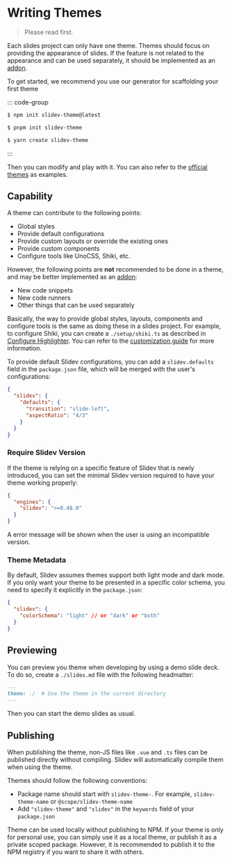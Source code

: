 # Writing Themes

> Please read <LinkInline link="guide/theme-addon" /> first.

Each slides project can only have one theme. Themes should focus on providing the appearance of slides. If the feature is not related to the appearance and can be used separately, it should be implemented as an [addon](./write-addon).

To get started, we recommend you use our generator for scaffolding your first theme

::: code-group

```bash [npm]
$ npm init slidev-theme@latest
```

```bash [pnpm]
$ pnpm init slidev-theme
```

```bash [yarn]
$ yarn create slidev-theme
```

:::

Then you can modify and play with it. You can also refer to the [official themes](../resources/theme-gallery#official-themes) as examples.

## Capability

A theme can contribute to the following points:

- Global styles
- Provide default configurations
- Provide custom layouts or override the existing ones
- Provide custom components
- Configure tools like UnoCSS, Shiki, etc.

However, the following points are **not** recommended to be done in a theme, and may be better implemented as an [addon](./write-addon):

- New code snippets
- New code runners
- Other things that can be used separately

Basically, the way to provide global styles, layouts, components and configure tools is the same as doing these in a slides project. For example, to configure Shiki, you can create a `./setup/shiki.ts` as described in [Configure Highlighter](../custom/highlighters). You can refer to the [customization guide](/custom/) for more information.

To provide default Slidev configurations, you can add a `slidev.defaults` field in the `package.json` file, which will be merged with the user's configurations:

```json
{
  "slidev": {
    "defaults": {
      "transition": "slide-left",
      "aspectRatio": "4/3"
    }
  }
}
```

### Require Slidev Version

If the theme is relying on a specific feature of Slidev that is newly introduced, you can set the minimal Slidev version required to have your theme working properly:

```json
{
  "engines": {
    "slidev": ">=0.48.0"
  }
}
```

A error message will be shown when the user is using an incompatible version.

### Theme Metadata

By default, Slidev assumes themes support both light mode and dark mode. If you only want your theme to be presented in a specific color schema, you need to specify it explicitly in the `package.json`:

```json
{
  "slidev": {
    "colorSchema": "light" // or "dark" or "both"
  }
}
```

## Previewing

You can preview you theme when developing by using a demo slide deck. To do so, create a `./slides.md` file with the following headmatter:

```md
---
theme: ./  # Use the theme in the current directory
---
```

Then you can start the demo slides as usual.

## Publishing

When publishing the theme, non-JS files like `.vue` and `.ts` files can be published directly without compiling. Slidev will automatically compile them when using the theme.

Themes should follow the following conventions:

- Package name should start with `slidev-theme-`. For example, `slidev-theme-name` or `@scope/slidev-theme-name`
- Add `"slidev-theme"` and `"slidev"` in the `keywords` field of your `package.json`

Theme can be used locally without publishing to NPM. If your theme is only for personal use, you can simply use it as a local theme, or publish it as a private scoped package. However, it is recommended to publish it to the NPM registry if you want to share it with others.
